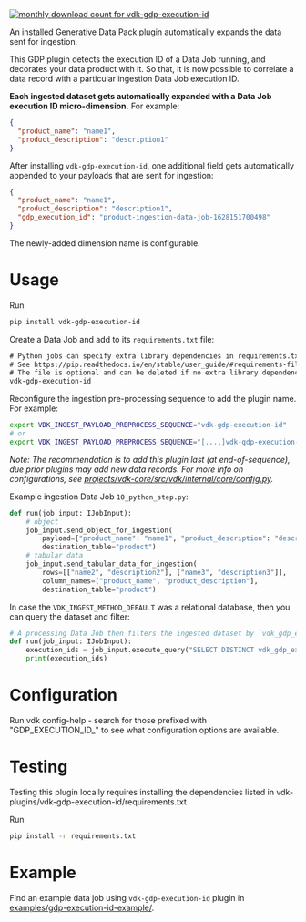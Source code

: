 <a href="https://pypistats.org/packages/vdk-gdp-execution-id" alt="Monthly Downloads">
        <img src="https://img.shields.io/pypi/dm/vdk-gdp-execution-id.svg" alt="monthly download count for vdk-gdp-execution-id"></a>

An installed Generative Data Pack plugin automatically expands the data sent for ingestion.

This GDP plugin detects the execution ID of a Data Job running, and decorates your data product with it. So that,
it is now possible to correlate a data record with a particular ingestion Data Job execution ID.

**Each ingested dataset gets automatically expanded with a Data Job execution ID micro-dimension.**
For example:

```json
{
  "product_name": "name1",
  "product_description": "description1"
}
```

After installing `vdk-gdp-execution-id`, one additional field gets automatically appended to your payloads that are
sent for ingestion:

```json
{
  "product_name": "name1",
  "product_description": "description1",
  "gdp_execution_id": "product-ingestion-data-job-1628151700498"
}
```

The newly-added dimension name is configurable.

# Usage

Run

```bash
pip install vdk-gdp-execution-id
```

Create a Data Job and add to its `requirements.txt` file:
```txt
# Python jobs can specify extra library dependencies in requirements.txt file.
# See https://pip.readthedocs.io/en/stable/user_guide/#requirements-files
# The file is optional and can be deleted if no extra library dependencies are necessary.
vdk-gdp-execution-id
```

Reconfigure the ingestion pre-processing sequence to add the plugin name. For example:
```bash
export VDK_INGEST_PAYLOAD_PREPROCESS_SEQUENCE="vdk-gdp-execution-id"
# or
export VDK_INGEST_PAYLOAD_PREPROCESS_SEQUENCE="[...,]vdk-gdp-execution-id"
```
_Note: The recommendation is to add this plugin last (at end-of-sequence), due prior plugins may add new data records.
For more info on configurations, see [projects/vdk-core/src/vdk/internal/core/config.py](../../vdk-core/src/vdk/internal/core/config.py)._


Example ingestion Data Job `10_python_step.py`:
```python
def run(job_input: IJobInput):
    # object
    job_input.send_object_for_ingestion(
        payload={"product_name": "name1", "product_description": "description1"},
        destination_table="product")
    # tabular data
    job_input.send_tabular_data_for_ingestion(
        rows=[["name2", "description2"], ["name3", "description3"]],
        column_names=["product_name", "product_description"],
        destination_table="product")
```

In case the `VDK_INGEST_METHOD_DEFAULT` was a relational database,
then you can query the dataset and filter:
```python
# A processing Data Job then filters the ingested dataset by `vdk_gdp_execution_id` column
def run(job_input: IJobInput):
    execution_ids = job_input.execute_query("SELECT DISTINCT vdk_gdp_execution_id FROM product")
    print(execution_ids)
```

# Configuration

Run vdk config-help - search for those prefixed with "GDP_EXECUTION_ID_" to see what configuration options are
available.

# Testing

Testing this plugin locally requires installing the dependencies listed in
vdk-plugins/vdk-gdp-execution-id/requirements.txt

Run

```bash
pip install -r requirements.txt
```

# Example

Find an example data job using `vdk-gdp-execution-id` plugin in [examples/gdp-execution-id-example/](../../../examples/gdp-execution-id-example).

